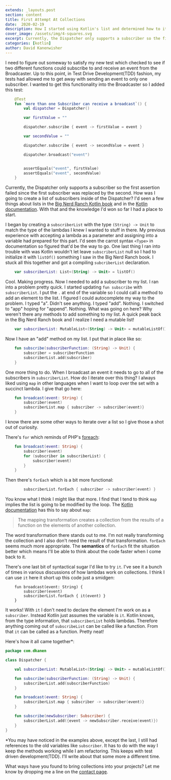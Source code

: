```yaml
---
extends: _layouts.post
section: content
title: First Attempt At Collections
date:  2020-02-19
description: How I started using Kotlin's list and determined how to iterate over it. 
cover_image: /assets/img/4-squares.svg
excerpt: Currently, the Dispatcher only supports a subscriber so the first assertion failed since the first subscriber was replaced by the second. How was I going to create a list of subscribers inside of the Dispatcher?
categories: [kotlin]
author: David Kanenwisher
---
```


I need to figure out someway to satisfy my new test which checked to see if two different functions could subscribe to and receive an event from the Broadcaster. Up to this point, in Test Drive Development(TDD) fashion, my tests had allowed me to get away with sending an event to only one subscriber. I wanted to get this functionality into the Broadcaster so I added this test:

```kotlin
    @Test
    fun `more than one Subscriber can receive a broadcast`() {
        val dispatcher = Dispatcher()

        var firstValue = ""

        dispatcher.subscribe { event -> firstValue = event }

        var secondValue = ""

        dispatcher.subscribe { event -> secondValue = event }

        dispatcher.broadcast("event")


        assertEquals("event", firstValue)
        assertEquals("event", secondValue)
    }
```

Currently, the Dispatcher only supports a subscriber so the first assertion failed since the first subscriber was replaced by the second. How was I going to create a list of subscribers inside of the Dispatcher? I'd seen a few things about lists in the [Big Nerd Ranch Kotlin book](https://www.bignerdranch.com/books/kotlin-programming-the-big-nerd-ranch-guide-2/) and in the [Kotlin documentation](https://kotlinlang.org/docs/reference/collections-overview.html). With that and the knowledge I'd won so far I had a place to start. 

I began by creating a `subscriberList` with the type `(String) -> Unit` to match the type of the lambdas I knew I wanted to stuff in there. My previous experience with accepting a lambda as a parameter and assigning into a variable had prepared for this part. I'd seen the carrot syntax `<Type>` in documentation so figured that'd be the way to go. One last thing I ran into trouble with was Kotlin wouldn't let leave `subscriberList` null so I had to initialize it with `listOf()` something I saw in the Big Nerd Ranch book. I stuck all this together and got a compiling `subcriberList` declaration.

```kotlin
    var subscriberList: List<(String) -> Unit> = listOf()
```

Cool. Making progress. Now I needed to add a subscriber to my list. I ran into a problem pretty quick. I started updating `fun subscribe` with `subscriberList`. I put the `.` at end of the variable so I could call a method to add an element to the list. I figured I could autocomplete my way to the problem. I typed "a". Didn't see anything. I typed "add". Nothing. I switched to "app" hoping for "append". Nothing. What was going on here? Why weren't there any methods to add something to my list. A quick peak back in the Big Nerd Ranch book and I realize I need a mutable list!

```kotlin
    var subscriberList: MutableList<(String) -> Unit> = mutableListOf()
```

Now I have an "add" method on my list. I put that in place like so:

```kotlin
    fun subscribe(subscriberFunction: (String) -> Unit) {
        subscriber = subscriberFunction
        subscriberList.add(subscriber)
    }
```

One more thing to do. When I broadcast an event it needs to go to all of the subscribers in `subscriberList`. How do I iterate over this thing? I always liked using `map` in other languages when I want to loop over the set with a succinct lambda. I give that go here:

```kotlin
    fun broadcast(event: String) {
        subscriber(event)
        subscriberList.map { subscriber -> subscriber(event)}
    }
```

I know there are some other ways to iterate over a list so I give those a shot out of curiosity.

There's `for` which reminds of PHP's [foreach](https://www.php.net/manual/en/control-structures.foreach.php):

```kotlin
    fun broadcast(event: String) {
        subscriber(event)
        for (subscriber in subscriberList) {
            subscriber(event)
        }
    }
```

Then there's `forEach` which is a bit more functional:

```kotlin
        subscriberList.forEach { subscriber -> subscriber(event) }
```

You know what I think I might like that more. I find that I tend to think `map` implies the list is going to be modified by the loop. The [Kotlin documentation](https://kotlinlang.org/docs/reference/collection-transformations.html) has this to say about `map`:

> The mapping transformation creates a collection from the results of a function on the elements of another collection.

The word transformation there stands out to me. I'm not really transforming the collection and I also don't need the result of that transformation. `forEach` seems much more appropriate. The __semantics__ of `forEach` fit the situation better which means I'll be able to think about the code faster when I come back to it.

There's one last bit of syntactical sugar I'd like to try `it`. I've see it a bunch of times in various discussions of how lambdas work on collections. I think I can use `it` here it short up this code just a smidgen:

```kotin
    fun broadcast(event: String) {
        subscriber(event)
        subscriberList.forEach { it(event) }
    }
```

It works! With `it` I don't need to declare the element I'm work on as a `subscriber`. Instead Kotlin just assumes the variable is `it`. Kotlin knows, from the type information, that `subscriberList` holds lambdas. Therefore anything coming out of `subscribeList` can be called like a function. From that `it` can be called as a function. Pretty neat!

Here's how it all came together*:
```kotlin
package com.dkanen

class Dispatcher {

    val subscriberList: MutableList<(String) -> Unit> = mutableListOf()

    fun subscribe(subscriberFunction: (String) -> Unit) {
        subscriberList.add(subscriberFunction)
    }

    fun broadcast(event: String) {
        subscriberList.map { subscriber -> subscriber(event)}
    }

    fun subscribe(newSubscriber: Subscriber) {
        subscriberList.add({event -> newSubscriber.receive(event)})
    }
}
```
*You may have noticed in the examples above, except the last, I still had references to the old variables like `subscriber`. It has to do with the way I keep the methods working while I am refactoring. This keeps with test driven development(TDD). I'll write about that some more a different time.

What ways have you found to bring collections into your projects? Let me know by dropping me a line on the [contact page](/contact).